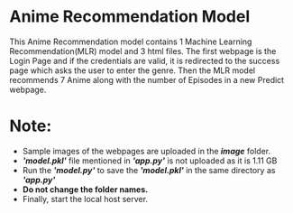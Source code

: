 # Anime Recommendation Model

This Anime Recommendation model contains 1 Machine Learning Recommendation(MLR) model and 3 html files.
The first webpage is the Login Page and if the credentials are valid, it is redirected to the success page
which asks the user to enter the genre. Then the MLR model recommends 7 Anime along with the number of Episodes
in a new Predict webpage.

# Note:

- Sample images of the webpages are uploaded in the ***image*** folder.
- ***'model.pkl'*** file mentioned in ***'app.py'*** is not uploaded as it is 1.11 GB
- Run the ***'model.py'*** to save the ***'model.pkl'*** in the same directory as ***'app.py'***
- **Do not change the folder names.**
- Finally, start the local host server.
